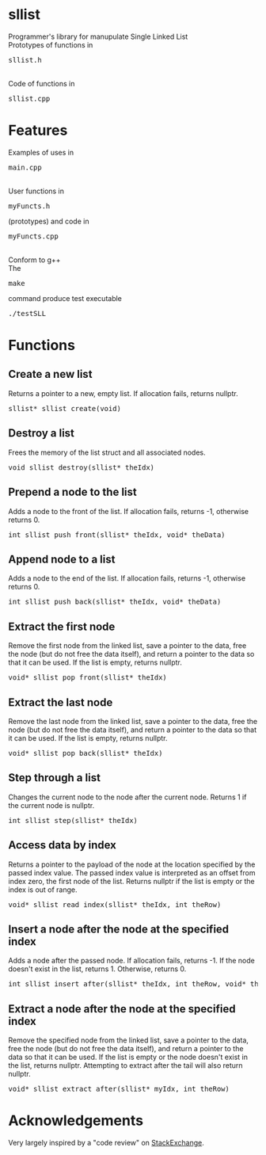 # sllist
Programmer's library for manupulate Single Linked List<br>
Prototypes of functions in <pre>sllist.h</pre><br>
Code of functions in <pre>sllist.cpp</pre>

<h1>Features</h1>
Examples of uses in <pre>main.cpp</pre><br>
User functions in <pre>myFuncts.h</pre> (prototypes) and code in <pre>myFuncts.cpp</pre><br>
Conform to g++<br>
The <pre>make</pre> command produce test executable <pre>./testSLL</pre>

<h1>Functions</h1>
  <h2>Create a new list</h2>
  Returns a pointer to a new, empty list. If allocation fails, returns nullptr.<br>
  <pre>sllist* sllist_create(void)</pre>
  
  <h2>Destroy a list</h2>
  Frees the memory of the list struct and all associated nodes.<br>
  <pre>void sllist_destroy(sllist* theIdx)</pre>

  <h2>Prepend a node to the list</h2>
  Adds a node to the front of the list. If allocation fails, returns -1, otherwise returns 0.<br>
  <pre>int sllist_push_front(sllist* theIdx, void* theData)</pre>
  
  <h2>Append node to a list</h2>
  Adds a node to the end of the list. If allocation fails, returns -1, otherwise returns 0.<br>
  <pre>int sllist_push_back(sllist* theIdx, void* theData)</pre>
  
  <h2>Extract the first node</h2>
  Remove the first node from the linked list, save a pointer to the data, free the node (but do not free the data itself), and return a pointer to the data so that it can be used. If the list is empty, returns nullptr.<br>
  <pre>void* sllist_pop_front(sllist* theIdx)</pre>
  
  <h2>Extract the last node</h2>
  Remove the last node from the linked list, save a pointer to the data, free the node (but do not free the data itself), and return a pointer to the data so that it can be used. If the list is empty, returns nullptr.<br>
  <pre>void* sllist_pop_back(sllist* theIdx)</pre>
  
  <h2>Step through a list</h2>
  Changes the current node to the node after the current node. Returns 1 if the current node is nullptr.<br>
  <pre>int sllist_step(sllist* theIdx)</pre>
  
  <h2>Access data by index</h2>
  Returns a pointer to the payload of the node at the location specified by the passed index value. The passed index value is interpreted as an offset from index zero, the first node of the list. Returns nullptr if the list is empty or the index is out of range.<br>
  <pre>void* sllist_read_index(sllist* theIdx, int theRow)</pre>
  
  <h2>Insert a node after the node at the specified index</h2>
  Adds a node after the passed node. If allocation fails, returns -1. If the node doesn't exist in the list, returns 1. Otherwise, returns 0.<br>
  <pre>int sllist_insert_after(sllist* theIdx, int theRow, void* theData)</pre>
  
  <h2>Extract a node after the node at the specified index</h2>
  Remove the specified node from the linked list, save a pointer to the data, free the node (but do not free the data itself), and return a pointer to the data so that it can be used. If the list is empty or the node doesn't exist in the list, returns nullptr. Attempting to extract after the tail will also return nullptr.<br>
  <pre>void* sllist_extract_after(sllist* myIdx, int theRow)</pre>
  
<h1>Acknowledgements</h1>
Very largely inspired by a "code review" on <a href="https://codereview.stackexchange.com/questions/26732/singly-linked-list-library">StackExchange</a>.
